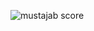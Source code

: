 
![mustajab score](https://user-images.githubusercontent.com/99421338/169546468-0fae8546-4a8e-442e-bf8a-a0214e932b8d.JPG)
